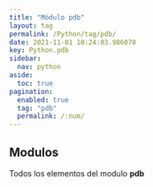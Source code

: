 ```yaml
---
title: "Módulo pdb"
layout: tag
permalink: /Python/tag/pdb/
date: 2021-11-01 10:24:03.986070
key: Python.pdb
sidebar: 
  nav: python
aside: 
  toc: true
pagination: 
  enabled: true
  tag: "pdb"
  permalink: /:num/
---
```


<h2>Modulos</h2>
Todos los elementos del modulo <strong>pdb</strong>
